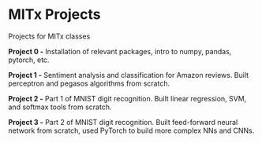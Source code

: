 # MITx Projects
 Projects for MITx classes

**Project 0 -** Installation of relevant packages, intro to numpy, pandas, pytorch, etc.

**Project 1 -** Sentiment analysis and classification for Amazon reviews. Built perceptron and pegasos algorithms from scratch.

**Project 2 -** Part 1 of MNIST digit recognition. Built linear regression, SVM, and softmax tools from scratch.

**Project 3 -** Part 2 of MNIST digit recognition. Built feed-forward neural network from scratch, used PyTorch to build more complex NNs and CNNs.
